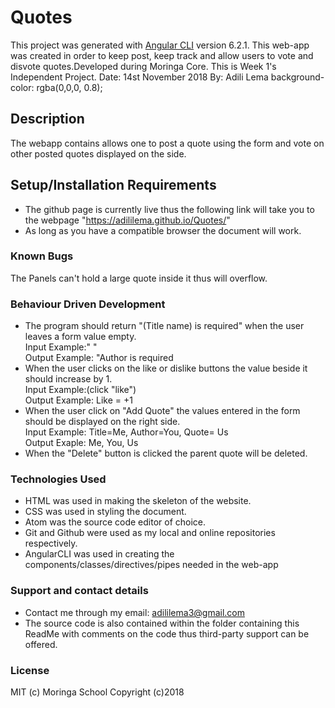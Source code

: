 # Quotes
This project was generated with [Angular CLI](https://github.com/angular/angular-cli) version 6.2.1.
This web-app was created in order to keep post, keep track and allow users to vote and disvote quotes.Developed during Moringa Core. This is Week 1's Independent Project.
Date: 14st November 2018
By: Adili Lema
  background-color: rgba(0,0,0, 0.8);

## Description
The webapp contains allows one to post a quote using the form and vote on other posted quotes displayed on the side.

## Setup/Installation Requirements
* The github page is currently live thus the following link will take you to the webpage "https://adililema.github.io/Quotes/"
* As long as you have a compatible browser the document will work.

### Known Bugs
The Panels can't hold a large quote inside it thus will overflow.

### Behaviour Driven Development
* The program should return "(Title name) is required" when the user leaves a form value empty.<br> 
Input Example:" "<br>
Output Example: "Author is required
* When the user clicks on the like or dislike buttons the value beside it should increase by 1.<br>
Input Example:(click "like")<br>
Output Example: Like = +1<br>
* When the user click on "Add Quote" the values entered in the form should be displayed on the right side.<br>
Input Example: Title=Me, Author=You, Quote= Us<br>
Output Exaple: Me, You, Us
* When the "Delete" button is clicked the parent quote will be deleted.


### Technologies Used
* HTML was used in making the skeleton of the website.
* CSS was used in styling the document.
* Atom was the source code editor of choice.
* Git and Github were used as my local and online repositories respectively.
* AngularCLI was used in creating the components/classes/directives/pipes needed in the web-app

 
### Support and contact details
* Contact me through my email: adililema3@gmail.com 
* The source code is also contained within the folder containing this ReadMe with comments on the code thus third-party support can be offered.

### License
MIT (c)
Moringa School
Copyright (c)2018 
